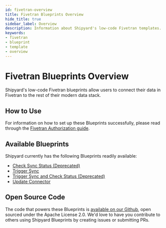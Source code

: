 ```yaml
---
id: fivetran-overview
title: Fivetran Blueprints Overview
hide_title: true
sidebar_label: Overview
description: Information about Shipyard's low-code Fivetran templates.
keywords:
- fivetran
- blueprint
- template
- overview
---
```


# Fivetran Blueprints Overview

Shipyard's low-code Fivetran blueprints allow users to connect their data in Fivetran to the rest of their modern data stack.


## How to Use
For information on how to set up these Blueprints successfully, please read through the [Fivetran Authorization guide](fivetran-authorization.md).


## Available Blueprints
Shipyard currently has the following Blueprints readily available: 
- [Check Sync Status (Deprecated)](fivetran-check-sync-status.md)
- [Trigger Sync](fivetran-trigger-sync.md)
- [Trigger Sync and Check Status (Deprecated)](fivetran-trigger-sync-and-check-status.md)
- [Update Connector](fivetran-update-connector.md)

## Open Source Code
The code that powers these Blueprints is [available on our Github](https://github.com/shipyardapp/shipyard-blueprints/tree/main/shipyard_blueprints/fivetran), open sourced under the Apache License 2.0. We'd love to have you contribute to others using Shipyard Blueprints by creating issues or submitting PRs.
